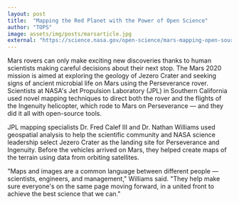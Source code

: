 ```yaml
---
layout: post
title:  "Mapping the Red Planet with the Power of Open Science"
author: "TOPS"
image: assets/img/posts/marsarticle.jpg
external: "https://science.nasa.gov/open-science/mars-mapping-open-source/"
---
```

Mars rovers can only make exciting new discoveries thanks to human scientists making careful decisions about their next stop. The Mars 2020 mission is aimed at exploring the geology of Jezero Crater and seeking signs of ancient microbial life on Mars using the Perseverance rover. Scientists at NASA's Jet Propulsion Laboratory (JPL) in Southern California used novel mapping techniques to direct both the rover and the flights of the Ingenuity helicopter, which rode to Mars on Perseverance — and they did it all with open-source tools. 

JPL mapping specialists Dr. Fred Calef III and Dr. Nathan Williams used geospatial analysis to help the scientific community and NASA science leadership select Jezero Crater as the landing site for Perseverance and Ingenuity. Before the vehicles arrived on Mars, they helped create maps of the terrain using data from orbiting satellites. 

"Maps and images are a common language between different people — scientists, engineers, and management," Williams said. "They help make sure everyone's on the same page moving forward, in a united front to achieve the best science that we can."